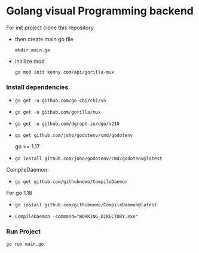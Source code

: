 # Golang visual Programming backend

For init project clone this repository

- then create main.go file

    ``mkdir main.go``

- initilize mod

    ``go mod init kenny.com/api/gorilla-mux``

### Install dependencies

- `go get -u github.com/go-chi/chi/v5`

- ``go get -u github.com/gorilla/mux``

- `go get -u github.com/dgraph-io/dgo/v210`

- `go get github.com/joho/godotenv/cmd/godotenv`
  
  go >= 1.17

- `go install github.com/joho/godotenv/cmd/godotenv@latest`


CompileDaemon:
    
- ``go get github.com/githubnemo/CompileDaemon``

For go 1.18

- `go install github.com/githubnemo/CompileDaemon@latest`

- ``CompileDaemon -command="WORKING_DIRECTORY.exe"``

### Run Project

``go run main.go``
